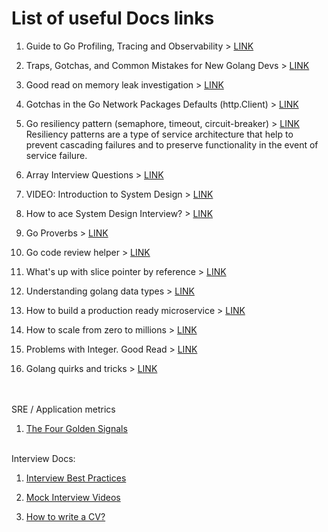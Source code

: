 # List of useful Docs links

1. Guide to Go Profiling, Tracing and Observability > [LINK](https://github.com/DataDog/go-profiler-notes/blob/main/guide/README.md)


2. Traps, Gotchas, and Common Mistakes for New Golang Devs > [LINK](http://devs.cloudimmunity.com/gotchas-and-common-mistakes-in-go-golang/)


3. Good read on memory leak investigation > [LINK](https://blog.detectify.com/2019/09/05/how-we-tracked-down-a-memory-leak-in-one-of-our-go-microservices/)


4. Gotchas in the Go Network Packages Defaults (http.Client) > [LINK](https://martin.baillie.id/wrote/gotchas-in-the-go-network-packages-defaults/)


5. Go resiliency pattern (semaphore, timeout, circuit-breaker) > [LINK](https://github.com/eapache/go-resiliency)
   <br> Resiliency patterns are a type of service architecture that help to prevent cascading failures and to preserve functionality in the event of service failure.


6. Array Interview Questions > [LINK](https://igotanoffer.com/blogs/tech/array-interview-questions)


7. VIDEO: Introduction to System Design > [LINK](https://www.youtube.com/watch?v=MbjObHmDbZo)


8. How to ace System Design Interview? > [LINK](https://helloacm.com/facebook-onsite-interview-preparation-part-3-how-to-ace-a-design-interview/)


9. Go Proverbs > [LINK](http://go-proverbs.github.io/)


10. Go code review helper > [LINK](https://github.com/golang/go/wiki/CodeReviewComments#go-code-review-comments)


11. What's up with slice pointer by reference > [LINK](https://medium.com/swlh/golang-tips-why-pointers-to-slices-are-useful-and-how-ignoring-them-can-lead-to-tricky-bugs-cac90f72e77b)

12. Understanding golang data types > [LINK](https://www.digitalocean.com/community/tutorials/understanding-data-types-in-go)


13. How to build a production ready microservice > [LINK](https://www.oreilly.com/library/view/production-ready-microservices/9781491965962/ch01.html)


14. How to scale from zero to millions > [LINK](https://systeminterview.com/scale-from-zero-to-millions-of-users.php)

15. Problems with Integer. Good Read  > [LINK](https://jvns.ca/blog/2023/01/18/examples-of-problems-with-integers/)

16. Golang quirks and tricks > [LINK](https://eblog.fly.dev/quirks.html)

<br> <br>
SRE / Application metrics

1. [The Four Golden Signals](https://sre.google/sre-book/monitoring-distributed-systems/#xref_monitoring_golden-signals)
<br> <br>


Interview Docs:

1. [Interview Best Practices](https://careers.google.com/interview-tips/?src=Online%2FSocial%2FKeyword_blog&utm_campaign=&utm_medium=Google%20Website&utm_source=Online)

2. [Mock Interview Videos](https://interviewing.io/recordings/)

3. [How to write a CV?](https://somehowimanage.blog/2019/01/28/somehow-i-recruit-cv-yeah-yeah-cv/)

